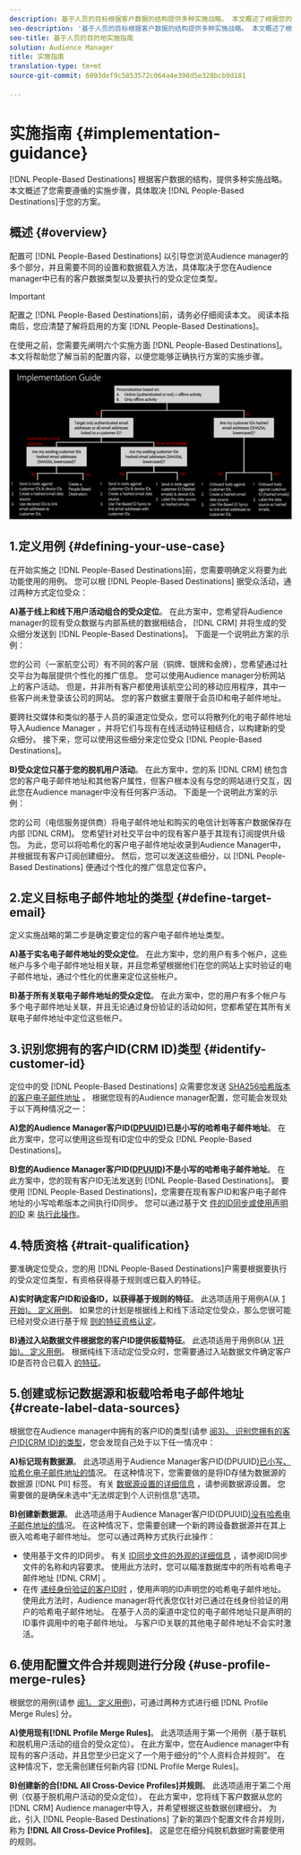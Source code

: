 ```yaml
---
description: 基于人员的目标根据客户数据的结构提供多种实施战略。 本文概述了根据您的方案，您需要为基于人员的目标执行的实施步骤。
seo-description: '基于人员的目标根据客户数据的结构提供多种实施战略。 本文概述了根据您的方案，您需要为基于人员的目标执行的实施步骤。  '
seo-title: 基于人员的目的地实施指南
solution: Audience Manager
title: 实施指南
translation-type: tm+mt
source-git-commit: 6093def9c5853572c064a4e398d5e328bcb9d181

---
```



# 实施指南 {#implementation-guidance}

[!DNL People-Based Destinations] 根据客户数据的结构，提供多种实施战略。 本文概述了您需要遵循的实施步骤，具体取决 [!DNL People-Based Destinations]于您的方案。

## 概述 {#overview}

配置可 [!DNL People-Based Destinations] 以引导您浏览Audience manager的多个部分，并且需要不同的设置和数据载入方法，具体取决于您在Audience manager中已有的客户数据类型以及要执行的受众定位类型。

>[!IMPORTANT]
> 配置之 [!DNL People-Based Destinations]前，请务必仔细阅读本文。 阅读本指南后，您应清楚了解将启用的方案 [!DNL People-Based Destinations]。

在使用之前，您需要先阐明六个实施方面 [!DNL People-Based Destinations]。 本文将帮助您了解当前的配置内容，以便您能够正确执行方案的实施步骤。

![pbd实现](assets/pbd-implementation.png)

## 1.定义用例 {#defining-your-use-case}

在开始实施之 [!DNL People-Based Destinations]前，您需要明确定义将要为此功能使用的用例。 您可以根 [!DNL People-Based Destinations] 据受众活动，通过两种方式定位受众：

**A)基于线上和线下用户活动组合的受众定位**。 在此方案中，您希望将Audience manager的现有受众数据与内部系统的数据相结合， [!DNL CRM] 并将生成的受众细分发送到 [!DNL People-Based Destinations]。 下面是一个说明此方案的示例：

您的公司（一家航空公司）有不同的客户层（铜牌、银牌和金牌），您希望通过社交平台为每层提供个性化的推广信息。 您可以使用Audience manager分析网站上的客户活动。 但是，并非所有客户都使用该航空公司的移动应用程序，其中一些客户尚未登录该公司的网站。 您的客户数据主要限于会员ID和电子邮件地址。

要跨社交媒体和类似的基于人员的渠道定位受众，您可以将散列化的电子邮件地址导入Audience Manager [](people-based-destinations-prerequisites.md) ，并将它们与现有在线活动特征相结合，以构建新的受众细分。 接下来，您可以使用这些细分来定位受众 [!DNL People-Based Destinations]。

**B)受众定位只基于您的脱机用户活动**。 在此方案中，您的系 [!DNL CRM] 统包含您的客户电子邮件地址和其他客户属性，但客户根本没有与您的网站进行交互，因此您在Audience manager中没有任何客户活动。 下面是一个说明此方案的示例：

您的公司（电信服务提供商）将电子邮件地址和购买的电信计划等客户数据保存在内部 [!DNL CRM]。 您希望针对社交平台中的现有客户基于其现有订阅提供升级包。 为此，您可以将哈希化的客户电子邮件地址收录到Audience Manager中，并根据现有客户订阅创建细分。 然后，您可以发送这些细分，以 [!DNL People-Based Destinations] 便通过个性化的推广信息定位客户。

## 2.定义目标电子邮件地址的类型 {#define-target-email}

定义实施战略的第二步是确定要定位的客户电子邮件地址类型。

**A)基于实名电子邮件地址的受众定位**。 在此方案中，您的用户有多个帐户，这些帐户与多个电子邮件地址相关联，并且您希望根据他们在您的网站上实时验证的电子邮件地址，通过个性化的优惠来定位这些帐户。

**B)基于所有关联电子邮件地址的受众定位**。 在此方案中，您的用户有多个帐户与多个电子邮件地址关联，并且无论通过身份验证的活动如何，您都希望在其所有关联电子邮件地址中定位这些帐户。

## 3.识别您拥有的客户ID(CRM ID)类型 {#identify-customer-id}

定位中的受 [!DNL People-Based Destinations] 众需要您发送 [SHA256哈希版本的客户电子邮件地址](people-based-destinations-prerequisites.md) 。 根据您现有的Audience manager配置，您可能会发现处于以下两种情况之一：

**A)您的Audience Manager客户ID([DPUUID](../../reference/ids-in-aam.md))已是小写的哈希电子邮件地址**。 在此方案中，您可以使用这些现有ID定位中的受众 [!DNL People-Based Destinations]。

**B)您的Audience Manager客户ID([DPUUID](../../reference/ids-in-aam.md))不是小写的哈希电子邮件地址**。 在此方案中，您的现有客户ID无法发送到 [!DNL People-Based Destinations]。 要使用 [!DNL People-Based Destinations]，您需要在现有客户ID和客户电子邮件地址的小写哈希版本之间执行ID同步。 您可以通过基于文 [件的ID同步或使用声明的ID](../../integration/sending-audience-data/batch-data-transfer-explained/id-sync-file-based.md) 来 [执行此操作](../declared-ids.md)。

## 4.特质资格 {#trait-qualification}

要准确定位受众，您的用 [!DNL People-Based Destinations]户需要根据要执行的受众定位类型，有资格获得基于规则或已载入的特征。

**A)实时确定客户ID和设备ID，以获得基于规则的特征**。 此选项适用于用例A(从 [1开始)。 定义用例](people-based-destinations-workflow.md#defining-your-use-case)。 如果您的计划是根据线上和线下活动定位受众，那么您很可能已经对受众进行基于规 [则的特征资格认定](../traits/trait-qualification-reference.md)。

**B)通过入站数据文件根据您的客户ID提供板载特征**。 此选项适用于用例B(从 [1开始)。 定义用例](people-based-destinations-workflow.md#defining-your-use-case)。 根据纯线下活动定位受众时，您需要通过入站数据文件确定客户ID是否符合已载入 [的特征](../../integration/sending-audience-data/batch-data-transfer-explained/inbound-file-contents.md)。

## 5.创建或标记数据源和板载哈希电子邮件地址 {#create-label-data-sources}

根据您在Audience manager中拥有的客户ID的类型(请参 [阅3)。 识别您拥有的客户ID(CRM ID)的类型](people-based-destinations-workflow.md#identify-customer-id)，您会发现自己处于以下任一情况中：

**A)标记现有数据源**。 此选项适用于Audience Manager客户ID(DPUUID[)已小写、哈希化电子邮件地址的情](../../reference/ids-in-aam.md)况。 在这种情况下，您需要做的是将ID存储为数据源的数据源 [!DNL PII] 标签。 有关 [数据源设置的详细信息](../datasources-list-and-settings.md) ，请参阅数据源设置。 您需要做的是确保未选中“无法绑定到个人识别信息”选项。

**B)创建新数据源**。 此选项适用于Audience Manager客户ID(DPUUID[)没有哈希电子邮件地址的情](../../reference/ids-in-aam.md)况。 在这种情况下，您需要创建一个新的跨设备数据源并在其上嵌入哈希电子邮件地址。 您可以通过两种方式执行此操作：

* 使用基于文件的ID同步。 有关 [ID同步文件的外观的详细信息](../../integration/sending-audience-data/batch-data-transfer-explained/id-sync-file-based.md) ，请参阅ID同步文件的名称和内容要求。 使用此方法时，您可以瞄准数据库中的所有哈希电子邮件地址 [!DNL CRM] 。
* 在传 [递经身份验证的客户ID时](../declared-ids.md) ，使用声明的ID声明您的哈希电子邮件地址。 使用此方法时，Audience manager将代表您仅针对已通过在线身份验证的用户的哈希电子邮件地址。 在基于人员的渠道中定位的电子邮件地址只是声明的ID事件调用中的电子邮件地址。 与客户ID关联的其他电子邮件地址不会实时激活。

## 6.使用配置文件合并规则进行分段 {#use-profile-merge-rules}

根据您的用例(请参 [阅1。 定义用例](people-based-destinations-workflow.md#defining-your-use-case))，可通过两种方式进行细 [!DNL Profile Merge Rules] 分。

**A)使用现有[!DNL Profile Merge Rules]**。 此选项适用于第一个用例（基于联机和脱机用户活动的组合的受众定位）。 在此方案中，您在Audience manager中有现有的客户活动，并且您至少已定义了一个用于细分的“个人资料合并规则”。 在这种情况下，您无需创建任何新内容 [!DNL Profile Merge Rules]。

**B)创建新的合[!DNL All Cross-Device Profiles]并规则**。 此选项适用于第二个用例（仅基于脱机用户活动的受众定位）。 在此方案中，您将线下客户数据从您的 [!DNL CRM] Audience manager中导入，并希望根据这些数据创建细分。 为此，引入 [!DNL People-Based Destinations] 了新的第四个配置文件合并规则，称为 **[!DNL All Cross-Device Profiles]**。 这是您在细分纯脱机数据时需要使用的规则。
